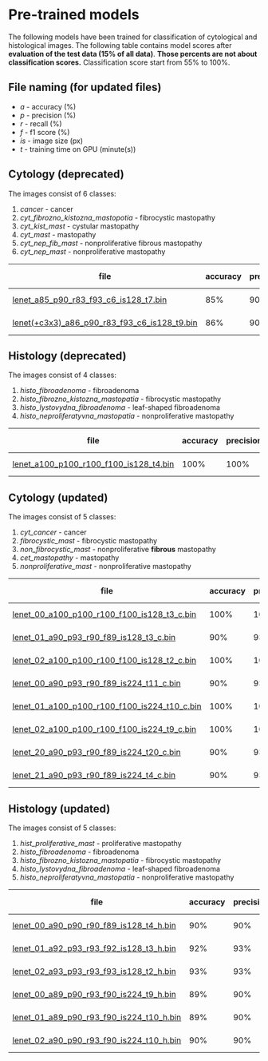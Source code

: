 
# Pre-trained models

The following models have been trained for classification of cytological and histological images. The following table contains model scores after **evaluation of the test data (15% of all data)**. ****Those percents are not about classification scores.**** Classification score start from 55% to 100%.

## File naming (for updated files)

 - *a* - accuracy (%)
 - *p* - precision (%)
 - *r* - recall (%)
 - *f* - f1 score (%)
 - *is* - image size (px)
 - *t* - training time on GPU (minute(s))

## Cytology (deprecated)
The images consist of 6 classes:
1. *cancer* - cancer
2. *cyt_fibrozno_kistozna_mastopotia* - fibrocystic mastopathy
3. *cyt_kist_mast* - cystular mastopathy
4. *cyt_mast* - mastopathy
5. *cyt_nep_fib_mast* - nonproliferative fibrous mastopathy
6. *cyt_nep_mast* - nonproliferative mastopathy


| file| accuracy| precision|recall|f1 score| image size|
| ------------- |---------------| ------|----|---|---|
| [lenet_a85_p90_r83_f93_c6_is128_t7.bin](https://github.com/liashchynskyi/neuronix/blob/master/pre_trained/lenet_a85_p90_r83_f93_c6_is128_t7.bin)      | 85%| 90%|83%|93%|128 px|
| [lenet(+c3x3)_a86_p90_r83_f93_c6_is128_t9.bin](https://github.com/liashchynskyi/neuronix/blob/master/pre_trained/lenet(+c3x3)_a86_p90_r83_f93_c6_is128_t9.bin)      | 86%| 90%|83%|93%|128 px|


## Histology (deprecated)
The images consist of 4 classes:
1. *histo_fibroadenoma* - fibroadenoma
2. *histo_fibrozno_kistozna_mastopatia* - fibrocystic mastopathy
3. *histo_lystovydna_fibroadenoma* - leaf-shaped fibroadenoma
4. *histo_neproliferatyvna_mastopatia* - nonproliferative mastopathy


| file| accuracy| precision|recall|f1 score| image size|
| ------------- |---------------| ------|----|---|---|
| [lenet_a100_p100_r100_f100_is128_t4.bin](https://github.com/liashchynskyi/neuronix/blob/master/pre_trained/lenet_a100_p100_r100_f100_is128_t4.bin)      | 100%| 100%|100%|100%|128 px|



## Cytology (updated)
The images consist of 5 classes:
1. *cyt_cancer* - cancer
2. *fibrocystic_mast* - fibrocystic mastopathy
3. *non_fibrocystic_mast* - nonproliferative **fibrous** mastopathy
4. *cet_mastopathy* - mastopathy
5. *nonproliferative_mast* - nonproliferative mastopathy


| file| accuracy| precision|recall|f1 score| image size|
| ------------- |---------------| ------|----|---|---|
| [lenet_00_a100_p100_r100_f100_is128_t3_c.bin](https://github.com/liashchynskyi/neuronix/blob/master/pre_trained/lenet_00_a100_p100_r100_f100_is128_t3_c.bin)      | 100%| 100%|100%|100%|128 px|
| [lenet_01_a90_p93_r90_f89_is128_t3_c.bin](https://github.com/liashchynskyi/neuronix/blob/master/pre_trained/lenet_01_a90_p93_r90_f89_is128_t3_c.bin)      | 90%| 93%|90%|89%|128 px|
| [lenet_02_a100_p100_r100_f100_is128_t2_c.bin](https://github.com/liashchynskyi/neuronix/blob/master/pre_trained/lenet_02_a100_p100_r100_f100_is128_t2_c.bin)      | 100%| 100%|100%|100%|128 px|
| [lenet_00_a90_p93_r90_f89_is224_t11_c.bin](https://github.com/liashchynskyi/neuronix/blob/master/pre_trained/lenet_00_a90_p93_r90_f89_is224_t11_c.bin)      | 90%| 93%|90%|89%|224 px|
| [lenet_01_a100_p100_r100_f100_is224_t10_c.bin](https://github.com/liashchynskyi/neuronix/blob/master/pre_trained/lenet_01_a100_p100_r100_f100_is224_t10_c.bin)      | 100%| 100%|100%|100%|224 px|
| [lenet_02_a100_p100_r100_f100_is224_t9_c.bin](https://github.com/liashchynskyi/neuronix/blob/master/pre_trained/lenet_02_a100_p100_r100_f100_is224_t9_c.bin)      | 100%| 100%|100%|100%|224 px|
| [lenet_20_a90_p93_r90_f89_is224_t20_c.bin](https://github.com/liashchynskyi/neuronix/blob/master/pre_trained/lenet_20_a90_p93_r90_f89_is224_c.bin)      | 90%| 93%|90%|89%|224 px|
| [lenet_21_a90_p93_r90_f89_is224_t4_c.bin](https://github.com/liashchynskyi/neuronix/blob/master/pre_trained/lenet_20_a90_p93_r90_f89_is224_c.bin)      | 90%| 93%|90%|89%|224 px|

## Histology (updated)
The images consist of 5 classes:
1. *hist_proliferative_mast* - proliferative mastopathy
2. *histo_fibroadenoma* - fibroadenoma
3. *histo_fibrozno_kistozna_mastopatia* - fibrocystic mastopathy
4. *histo_lystovydna_fibroadenoma* - leaf-shaped fibroadenoma
5. *histo_neproliferatyvna_mastopatia* - nonproliferative mastopathy


| file| accuracy| precision|recall|f1 score| image size|
| ------------- |---------------| ------|----|---|---|
| [lenet_00_a90_p90_r90_f89_is128_t4_h.bin](https://github.com/liashchynskyi/neuronix/blob/master/pre_trained/lenet_00_a90_p90_r90_f89_is128_t4_h.bin)      | 90%| 90%|90%|89%|128 px|
| [lenet_01_a92_p93_r93_f92_is128_t3_h.bin](https://github.com/liashchynskyi/neuronix/blob/master/pre_trained/lenet_01_a92_p93_r93_f92_is128_t3_h.bin)      | 92%| 93%|93%|92%|128 px|
| [lenet_02_a93_p93_r93_f93_is128_t2_h.bin](https://github.com/liashchynskyi/neuronix/blob/master/pre_trained/lenet_02_a93_p93_r93_f93_is128_t2_h.bin)      | 93%| 93%|93%|93%|128 px|
| [lenet_00_a89_p90_r93_f90_is224_t9_h.bin](https://github.com/liashchynskyi/neuronix/blob/master/pre_trained/lenet_00_a89_p90_r93_f90_is224_t9_h.bin)      | 89%| 90%|93%|90%|224 px|
| [lenet_01_a89_p90_r93_f90_is224_t10_h.bin](https://github.com/liashchynskyi/neuronix/blob/master/pre_trained/lenet_01_a89_p90_r93_f90_is224_t10_h.bin)      | 89%| 90%|93%|90%|224 px|
| [lenet_02_a90_p90_r93_f90_is224_t10_h.bin](https://github.com/liashchynskyi/neuronix/blob/master/pre_trained/lenet_02_a90_p90_r93_f90_is224_t10_h.bin)      | 90%| 90%|93%|90%|224 px|

